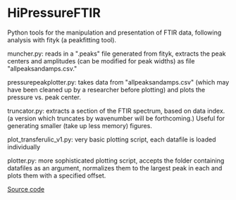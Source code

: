 # HiPressureFTIR
Python tools for the manipulation and presentation of FTIR data, following analysis with fityk (a peakfitting tool).

muncher.py: reads in a ".peaks" file generated from fityk, extracts the peak centers and amplitudes (can be modified for peak widths) as file "allpeaksandamps.csv."

pressurepeakplotter.py: takes data from "allpeaksandamps.csv" (which may have been cleaned up by a researcher before plotting) and plots the pressure vs. peak center.

truncator.py: extracts a section of the FTIR spectrum, based on data index. (a version which truncates by wavenumber will be forthcoming.)  Useful for generating smaller (take up less memory) figures.

plot_transferulic_v1.py: very basic plotting script, each datafile is loaded individually

plotter.py: more sophisticated plotting script, accepts the folder containing datafiles as an argument, normalizes them to the largest peak in each and plots them with a specified offset.

[Source code](https://github.com/drwrenmontgomery/HiPressureFTIR)
